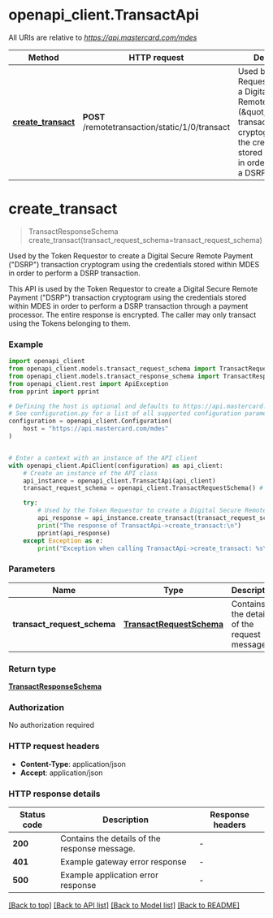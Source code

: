 # openapi_client.TransactApi

All URIs are relative to *https://api.mastercard.com/mdes*

Method | HTTP request | Description
------------- | ------------- | -------------
[**create_transact**](TransactApi.md#create_transact) | **POST** /remotetransaction/static/1/0/transact | Used by the Token Requestor to create a Digital Secure Remote Payment (\&quot;DSRP\&quot;) transaction cryptogram using the credentials stored within MDES in order to perform a DSRP transaction.


# **create_transact**
> TransactResponseSchema create_transact(transact_request_schema=transact_request_schema)

Used by the Token Requestor to create a Digital Secure Remote Payment (\"DSRP\") transaction cryptogram using the credentials stored within MDES in order to perform a DSRP transaction.

This API is used by the Token Requestor to create a Digital Secure Remote Payment (\"DSRP\") transaction cryptogram using the credentials stored within MDES in order to perform a DSRP transaction through a payment processor.  The entire response is encrypted. The caller may only transact using the Tokens belonging to them. 

### Example


```python
import openapi_client
from openapi_client.models.transact_request_schema import TransactRequestSchema
from openapi_client.models.transact_response_schema import TransactResponseSchema
from openapi_client.rest import ApiException
from pprint import pprint

# Defining the host is optional and defaults to https://api.mastercard.com/mdes
# See configuration.py for a list of all supported configuration parameters.
configuration = openapi_client.Configuration(
    host = "https://api.mastercard.com/mdes"
)


# Enter a context with an instance of the API client
with openapi_client.ApiClient(configuration) as api_client:
    # Create an instance of the API class
    api_instance = openapi_client.TransactApi(api_client)
    transact_request_schema = openapi_client.TransactRequestSchema() # TransactRequestSchema | Contains the details of the request message.  (optional)

    try:
        # Used by the Token Requestor to create a Digital Secure Remote Payment (\"DSRP\") transaction cryptogram using the credentials stored within MDES in order to perform a DSRP transaction.
        api_response = api_instance.create_transact(transact_request_schema=transact_request_schema)
        print("The response of TransactApi->create_transact:\n")
        pprint(api_response)
    except Exception as e:
        print("Exception when calling TransactApi->create_transact: %s\n" % e)
```



### Parameters


Name | Type | Description  | Notes
------------- | ------------- | ------------- | -------------
 **transact_request_schema** | [**TransactRequestSchema**](TransactRequestSchema.md)| Contains the details of the request message.  | [optional] 

### Return type

[**TransactResponseSchema**](TransactResponseSchema.md)

### Authorization

No authorization required

### HTTP request headers

 - **Content-Type**: application/json
 - **Accept**: application/json

### HTTP response details

| Status code | Description | Response headers |
|-------------|-------------|------------------|
**200** | Contains the details of the response message.  |  -  |
**401** | Example gateway error response  |  -  |
**500** | Example application error response  |  -  |

[[Back to top]](#) [[Back to API list]](../README.md#documentation-for-api-endpoints) [[Back to Model list]](../README.md#documentation-for-models) [[Back to README]](../README.md)

